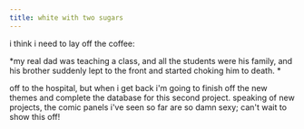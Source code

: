 ```yaml
---
title: white with two sugars
---
```


i think i need to lay off the coffee:

*my real dad was teaching a class, and all the students were his family, and his brother suddenly lept to the front and started choking him to death.
*

off to the hospital, but when i get back i'm going to finish off the new themes and complete the database for this second project. speaking of new projects, the comic panels i've seen so far are so damn sexy; can't wait to show this off!